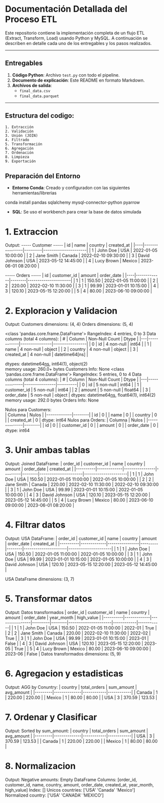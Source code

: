 # Documentación Detallada del Proceso ETL

Este repositorio contiene la implementación completa de un flujo ETL (Extract, Transform, Load) usando Python y MySQL. A continuación se describen en detalle cada uno de los entregables y los pasos realizados.

---

## Entregables

1. **Código Python**: Archivo `test.py` con todo el pipeline.  
2. **Documento de explicación**: Este README en formato Markdown.  
3. **Archivos de salida**:
   - `final_data.csv`
   - `final_data.parquet`

---

## Estructura del codigo:
    1. Extracción
    2. Validación
    3. Unión (JOIN)
    4. Filtrado
    5. Transformación
    6. Agregación
    7. Ordenación
    8. Limpieza
    9. Exportación


## Preparación del Entorno

- **Entorno Conda**: Creado y configuradon con las siguientes herramientas/librerias

conda install pandas sqlalchemy mysql-connector-python pyarrow

- **SQL**: Se uso el workbench para crear la base de datos simulada


# 1. Extraccion
Output:
----- Customer -----
| id | name           | country | created_at           |
|----|----------------|---------|----------------------|
| 1  | John Doe       | USA     | 2022-01-05 10:00:00  |
| 2  | Jane Smith     | Canada  | 2022-02-10 09:30:00  |
| 3  | David Johnson  | USA     | 2023-05-12 14:45:00  |
| 4  | Lucy Brown     | Mexico  | 2023-06-01 08:20:00  |


----- Orders -----
| id | customer_id | amount | order_date           |
|----|-------------|--------|----------------------|
| 1  | 1           | 150.50 | 2022-01-05 11:00:00  |
| 2  | 2           | 220.00 | 2022-02-10 11:30:00  |
| 3  | 1           | 99.99  | 2023-01-01 10:15:00  |
| 4  | 3           | 120.10 | 2023-05-15 12:20:00  |
| 5  | 4           | 80.00  | 2023-06-10 09:00:00  |  

# 2. Exploracion y Validacion
Output:
Customers dimensions:  (4, 4)
Orders dimensions:  (5, 4) 

<class 'pandas.core.frame.DataFrame'>
RangeIndex: 4 entries, 0 to 3
Data columns (total 4 columns):
| # | Column     | Non-Null Count | Dtype           |
|---|------------|----------------|-----------------|
| 0 | id         | 4 non-null     | int64           |
| 1 | name       | 4 non-null     | object          |
| 2 | country    | 4 non-null     | object          |
| 3 | created_at | 4 non-null     | datetime64[ns]  |

dtypes: datetime64[ns](1), int64(1), object(2)   
memory usage: 260.0+ bytes
Customers Info:  None
<class 'pandas.core.frame.DataFrame'>
RangeIndex: 5 entries, 0 to 4
Data columns (total 4 columns):
| # | Column       | Non-Null Count | Dtype    |
|---|--------------|----------------|----------|
| 0 | id           | 5 non-null     | int64    |
| 1 | customer_id  | 5 non-null     | int64    |
| 2 | amount       | 5 non-null     | float64  |
| 3 | order_date   | 5 non-null     | object   |
dtypes: datetime64[ns](1), float64(1), int64(2)  
memory usage: 292.0 bytes
Orders Info:  None 

Nulos para Customers:  
| Columna     | Nulos |
|-------------|--------|
| id          | 0      |
| name        | 0      |
| country     | 0      |
| created_at  | 0      |
dtype: int64
Nulos para Orders:
| Columna      | Nulos |
|--------------|--------|
| id           | 0      |
| customer_id  | 0      |
| amount       | 0      |
| order_date   | 0      |
dtype: int64

# 3. Unir ambas tablas
Output:
Joined DataFrame:
| order_id | customer_id | name           | country | amount | order_date           | created_at           |
|----------|-------------|----------------|---------|--------|----------------------|----------------------|
| 1        | 1           | John Doe       | USA     | 150.50 | 2022-01-05 11:00:00  | 2022-01-05 10:00:00  |
| 2        | 2           | Jane Smith     | Canada  | 220.00 | 2022-02-10 11:30:00  | 2022-02-10 09:30:00  |
| 3        | 1           | John Doe       | USA     | 99.99  | 2023-01-01 10:15:00  | 2022-01-05 10:00:00  |
| 4        | 3           | David Johnson  | USA     | 120.10 | 2023-05-15 12:20:00  | 2023-05-12 14:45:00  |
| 5        | 4           | Lucy Brown     | Mexico  | 80.00  | 2023-06-10 09:00:00  | 2023-06-01 08:20:00  |


# 4. Filtrar datos
Output:
USA DataFrame:
| order_id | customer_id | name           | country | amount | order_date           | created_at           |
|----------|-------------|----------------|---------|--------|----------------------|----------------------|
| 1        | 1           | John Doe       | USA     | 150.50 | 2022-01-05 11:00:00  | 2022-01-05 10:00:00  |
| 3        | 1           | John Doe       | USA     | 99.99  | 2023-01-01 10:15:00  | 2022-01-05 10:00:00  |
| 4        | 3           | David Johnson  | USA     | 120.10 | 2023-05-15 12:20:00  | 2023-05-12 14:45:00  |

 USA DataFrame dimensions:  (3, 7)

# 5. Transformar datos
Output:
Datos transformados
| order_id | customer_id | name           | country | amount | order_date           | year_month | high_value |
|----------|-------------|----------------|---------|--------|----------------------|------------|------------|
| 1        | 1           | John Doe       | USA     | 150.50 | 2022-01-05 11:00:00  | 2022-01    | True       |
| 2        | 2           | Jane Smith     | Canada  | 220.00 | 2022-02-10 11:30:00  | 2022-02    | True       |
| 3        | 1           | John Doe       | USA     | 99.99  | 2023-01-01 10:15:00  | 2023-01    | False      |
| 4        | 3           | David Johnson  | USA     | 120.10 | 2023-05-15 12:20:00  | 2023-05    | True       |
| 5        | 4           | Lucy Brown     | Mexico  | 80.00  | 2023-06-10 09:00:00  | 2023-06    | False      |
Datos transformados dimensions:  (5, 9)

# 6. Agregacion y estadisticas
Output:
AGG by Conuntry:
| country | total_orders | sum_amount | avg_amount |
|---------|--------------|------------|------------|
| Canada  | 1            | 220.00     | 220.00     |
| Mexico  | 1            | 80.00      | 80.00      |
| USA     | 3            | 370.59     | 123.53     |

# 7. Ordenar y Clasificar
Output:
Sorted by sum_amount:
| country | total_orders | sum_amount | avg_amount |
|---------|--------------|------------|------------|
| USA     | 3            | 370.59     | 123.53     |
| Canada  | 1            | 220.00     | 220.00     |
| Mexico  | 1            | 80.00      | 80.00      |

# 8. Normalizacion
Output:
Negative amounts:
 Empty DataFrame
Columns: [order_id, customer_id, name, country, amount, order_date, created_at, year_month, high_value]
Index: []
Unicos countries:
 ['USA' 'Canada' 'Mexico']
Normalized country:
 ['USA' 'CANADA' 'MEXICO']

